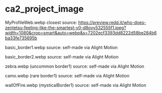 # ca2_project_image

MyProfileWeb.webp
closest source: https://preview.redd.it/who-does-zentetsu-feeling-like-the-smartest-v0-d8ovy532555f1.jpeg?width=1080&crop=smart&auto=webp&s=7202ecf3393dd8222d58be284b6ba33fe735695b

basic_border1.webp
source: self-made via Alight Motion

basic_border2.webp
source: self-made via Alight Motion

zebra.webp (uncommon border1)
source: self-made via Alight Motion

camo.webp (rare border1)
source: self-made via Alight Motion

wallOfFire.webp (mysticalBorder1)
source: self-made via Alight Motion
